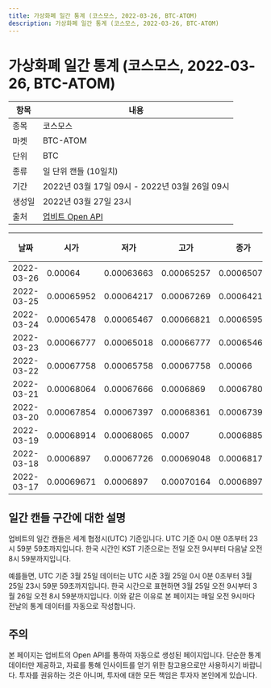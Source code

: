 ```yaml
---
title: 가상화폐 일간 통계 (코스모스, 2022-03-26, BTC-ATOM)
description: 가상화폐 일간 통계 (코스모스, 2022-03-26, BTC-ATOM)
---
```


가상화폐 일간 통계 (코스모스, 2022-03-26, BTC-ATOM)
===

|항목|내용|
|--|--|
|종목|코스모스|
|마켓|BTC-ATOM|
|단위|BTC|
|종류|일 단위 캔들 (10일치)|
|기간|2022년 03월 17일 09시 - 2022년 03월 26일 09시|
|생성일|2022년 03월 27일 23시|
|출처|[업비트 Open API](https://docs.upbit.com)|


|날짜|시가|저가|고가|종가|비고|
|--|--|--|--|--|--|
|2022-03-26|0.00064|0.00063663|0.00065257|0.00065074|    |
|2022-03-25|0.00065952|0.00064217|0.00067269|0.00064217|    |
|2022-03-24|0.00065478|0.00065467|0.00066821|0.00065952|    |
|2022-03-23|0.00066777|0.00065018|0.00066777|0.00065467|    |
|2022-03-22|0.00067758|0.00065758|0.00067758|0.00066|    |
|2022-03-21|0.00068064|0.00067666|0.0006869|0.00067809|    |
|2022-03-20|0.00067854|0.00067397|0.00068361|0.00067397|    |
|2022-03-19|0.00068914|0.00068065|0.0007|0.00068852|    |
|2022-03-18|0.0006897|0.00067726|0.00069048|0.0006817|    |
|2022-03-17|0.00069671|0.0006897|0.00070164|0.0006897|    |


일간 캔들 구간에 대한 설명
---


업비트의 일간 캔들은 세계 협정시(UTC) 기준입니다. 
UTC 기준 0시 0분 0초부터 23시 59분 59초까지입니다. 
한국 시간인 KST 기준으로는 전일 오전 9시부터 다음날 오전 8시 59분까지입니다. 


예를들면, UTC 기준 3월 25일 데이터는 UTC 시준 3월 25일 0시 0분 0초부터 3월 25일 23시 59분 59초까지입니다. 
한국 시간으로 표현하면 3월 25일 오전 9시부터 3월 26일 오전 8시 59분까지입니다. 
이와 같은 이유로 본 페이지는 매일 오전 9시마다 전날의 통계 데이터를 자동으로 작성합니다. 


주의
---


본 페이지는 업비트의 Open API를 통하여 자동으로 생성된 페이지입니다. 
단순한 통계 데이터만 제공하고, 자료를 통해 인사이트를 얻기 위한 참고용으로만 사용하시기 바랍니다. 
투자를 권유하는 것은 아니며, 투자에 대한 모든 책임은 투자자 본인에게 있습니다. 
